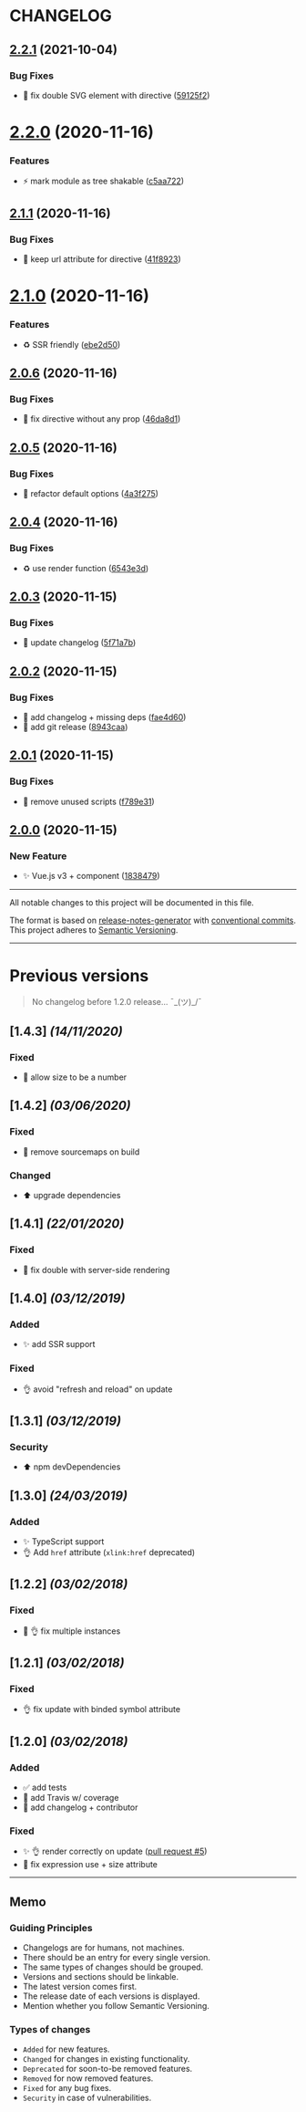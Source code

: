# CHANGELOG

## [2.2.1](https://github.com/thierrymichel/vue-svg-sprite/compare/v2.2.0...v2.2.1) (2021-10-04)


### Bug Fixes

* :bug: fix double SVG element with directive ([59125f2](https://github.com/thierrymichel/vue-svg-sprite/commit/59125f28c3d058ddf18a511a55215be860768f09))

# [2.2.0](https://github.com/thierrymichel/vue-svg-sprite/compare/v2.1.1...v2.2.0) (2020-11-16)


### Features

* :zap: mark module as tree shakable ([c5aa722](https://github.com/thierrymichel/vue-svg-sprite/commit/c5aa7220ef4c1826677f26e054d7602292e75b36))

## [2.1.1](https://github.com/thierrymichel/vue-svg-sprite/compare/v2.1.0...v2.1.1) (2020-11-16)


### Bug Fixes

* :bug: keep url attribute for directive ([41f8923](https://github.com/thierrymichel/vue-svg-sprite/commit/41f89230f18ea4fb8b7f2c60cbd826e503d12614))

# [2.1.0](https://github.com/thierrymichel/vue-svg-sprite/compare/v2.0.6...v2.1.0) (2020-11-16)


### Features

* :recycle: SSR friendly ([ebe2d50](https://github.com/thierrymichel/vue-svg-sprite/commit/ebe2d50e4a81b123a88e6055631e6876c6f0ce22))

## [2.0.6](https://github.com/thierrymichel/vue-svg-sprite/compare/v2.0.5...v2.0.6) (2020-11-16)


### Bug Fixes

* :bug: fix directive without any prop ([46da8d1](https://github.com/thierrymichel/vue-svg-sprite/commit/46da8d194f93848725dadfd2f2d26df2ddc080c4))

## [2.0.5](https://github.com/thierrymichel/vue-svg-sprite/compare/v2.0.4...v2.0.5) (2020-11-16)


### Bug Fixes

* :bug: refactor default options ([4a3f275](https://github.com/thierrymichel/vue-svg-sprite/commit/4a3f275aa8dbffb691f2b3a459fd31e3d09cabee))

## [2.0.4](https://github.com/thierrymichel/vue-svg-sprite/compare/v2.0.3...v2.0.4) (2020-11-16)


### Bug Fixes

* :recycle: use render function ([6543e3d](https://github.com/thierrymichel/vue-svg-sprite/commit/6543e3d1a731c8dfef10f7cdf2718edbd18f8f5d))

## [2.0.3](https://github.com/thierrymichel/vue-svg-sprite/compare/v2.0.2...v2.0.3) (2020-11-15)


### Bug Fixes

* :green_heart: update changelog ([5f71a7b](https://github.com/thierrymichel/vue-svg-sprite/commit/5f71a7b94a9a06e0a9548c715982d21921884609))

## [2.0.2](https://github.com/thierrymichel/vue-svg-sprite/compare/v2.0.1...v2.0.2) (2020-11-15)

### Bug Fixes

- :green_heart: add changelog + missing deps ([fae4d60](https://github.com/thierrymichel/vue-svg-sprite/commit/fae4d60b216dd2269b5b0ff93dc3057714462534))
- :green_heart: add git release ([8943caa](https://github.com/thierrymichel/vue-svg-sprite/commit/8943caaed1d0df67b1a61e5a8accd93d101bd4c9))

## [2.0.1](https://github.com/thierrymichel/vue-svg-sprite/compare/v2.0.0...v2.0.1) (2020-11-15)

### Bug Fixes

- :wrench: remove unused scripts ([f789e31](https://github.com/thierrymichel/vue-svg-sprite/commit/f789e31e89b57296c3ec307ff67670a9d94d6fdc))

## [2.0.0](https://github.com/thierrymichel/vue-svg-sprite/compare/v1.4.3...v2.0.0) (2020-11-15)

### New Feature

- :sparkles: Vue.js v3 + component ([1838479](https://github.com/thierrymichel/vue-svg-sprite/commit/1838479e9c97f64f17b971b42fa6f7dd4c2320ca))

---

All notable changes to this project will be documented in this file.

The format is based on [release-notes-generator](https://github.com/semantic-release/release-notes-generator) with [conventional commits](https://github.com/conventional-changelog/conventional-changelog).<br>
This project adheres to [Semantic Versioning](http://semver.org/spec/v2.0.0.html).

---

# Previous versions

> No changelog before 1.2.0 release… ¯\_(ツ)\_/¯

## [1.4.3] _(14/11/2020)_

### Fixed

- :bug: allow size to be a number

## [1.4.2] _(03/06/2020)_

### Fixed

- :wrench: remove sourcemaps on build

### Changed

- :arrow_up: upgrade dependencies

## [1.4.1] _(22/01/2020)_

### Fixed

- :bug: fix double <use> with server-side rendering

## [1.4.0] _(03/12/2019)_

### Added

- :sparkles: add SSR support

### Fixed

- :ok_hand: avoid <use> "refresh and reload" on update

## [1.3.1] _(03/12/2019)_

### Security

- :arrow_up: npm devDependencies

## [1.3.0] _(24/03/2019)_

### Added

- :sparkles: TypeScript support
- :ok_hand: Add `href` attribute (`xlink:href` deprecated)

## [1.2.2] _(03/02/2018)_

### Fixed

- :bug: :ok_hand: fix multiple instances

## [1.2.1] _(03/02/2018)_

### Fixed

- :ok_hand: fix update with binded symbol attribute

## [1.2.0] _(03/02/2018)_

### Added

- :white_check_mark: add tests
- :construction_worker: add Travis w/ coverage
- :memo: add changelog + contributor

### Fixed

- :sparkles: :ok_hand: render correctly on update ([pull request #5](https://github.com/thierrymichel/vue-svg-sprite/pull/5))
- :bug: fix expression use + size attribute

---

## Memo

### Guiding Principles

- Changelogs are for humans, not machines.
- There should be an entry for every single version.
- The same types of changes should be grouped.
- Versions and sections should be linkable.
- The latest version comes first.
- The release date of each versions is displayed.
- Mention whether you follow Semantic Versioning.

### Types of changes

- `Added` for new features.
- `Changed` for changes in existing functionality.
- `Deprecated` for soon-to-be removed features.
- `Removed` for now removed features.
- `Fixed` for any bug fixes.
- `Security` in case of vulnerabilities.
